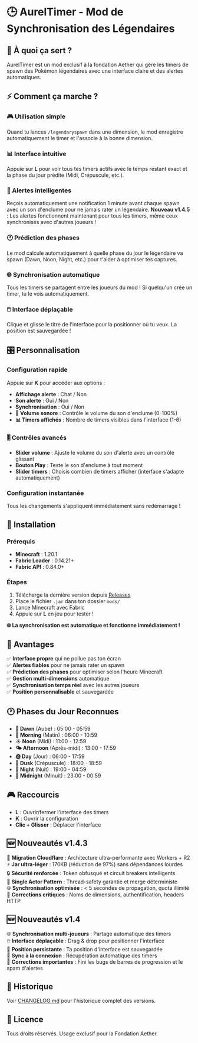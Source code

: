 # 🕒 AurelTimer - Mod de Synchronisation des Légendaires

## 🎯 À quoi ça sert ?

AurelTimer est un mod exclusif à la fondation Aether qui gère les timers de spawn des Pokémon légendaires avec une interface claire et des alertes automatiques.

## ⚡ Comment ça marche ?

### 🎮 Utilisation simple
Quand tu lances `/legendaryspawn` dans une dimension, le mod enregistre automatiquement le timer et l'associe à la bonne dimension.

### 📊 Interface intuitive  
Appuie sur **L** pour voir tous tes timers actifs avec le temps restant exact et la phase du jour prédite (Midi, Crépuscule, etc.).

### 🔔 Alertes intelligentes
Reçois automatiquement une notification 1 minute avant chaque spawn avec un son d'enclume pour ne jamais rater un légendaire. **Nouveau v1.4.5** : Les alertes fonctionnent maintenant pour tous les timers, même ceux synchronisés avec d'autres joueurs !

### 🕐 Prédiction des phases
Le mod calcule automatiquement à quelle phase du jour le légendaire va spawn (Dawn, Noon, Night, etc.) pour t'aider à optimiser tes captures.

### 🌐 Synchronisation automatique
Tous les timers se partagent entre les joueurs du mod ! Si quelqu'un crée un timer, tu le vois automatiquement.

### 🖱️ Interface déplaçable
Clique et glisse le titre de l'interface pour la positionner où tu veux. La position est sauvegardée !

## 🎛️ Personnalisation

### Configuration rapide
Appuie sur **K** pour accéder aux options :
- **Affichage alerte** : Chat / Non  
- **Son alerte** : Oui / Non
- **Synchronisation** : Oui / Non
- **🎵 Volume sonore** : Contrôle le volume du son d'enclume (0-100%)
- **📊 Timers affichés** : Nombre de timers visibles dans l'interface (1-6)

### 🎚️ Contrôles avancés
- **Slider volume** : Ajuste le volume du son d'alerte avec un contrôle glissant
- **Bouton Play** : Teste le son d'enclume à tout moment
- **Slider timers** : Choisis combien de timers afficher (interface s'adapte automatiquement)

### Configuration instantanée
Tous les changements s'appliquent immédiatement sans redémarrage !

## 🚀 Installation

### Prérequis
- **Minecraft** : 1.20.1
- **Fabric Loader** : 0.14.21+  
- **Fabric API** : 0.84.0+

### Étapes
1. Télécharge la dernière version depuis [Releases](../../releases)
2. Place le fichier `.jar` dans ton dossier `mods/`
3. Lance Minecraft avec Fabric
4. Appuie sur **L** en jeu pour tester !

**🌐 La synchronisation est automatique et fonctionne immédiatement !**

## 🌟 Avantages

✅ **Interface propre** qui ne pollue pas ton écran  
✅ **Alertes fiables** pour ne jamais rater un spawn  
✅ **Prédiction des phases** pour optimiser selon l'heure Minecraft  
✅ **Gestion multi-dimensions** automatique  
✅ **Synchronisation temps réel** avec les autres joueurs  
✅ **Position personnalisable** et sauvegardée  

## 🕐 Phases du Jour Reconnues

- **🌅 Dawn** (Aube) : 05:00 - 05:59
- **🌄 Morning** (Matin) : 06:00 - 10:59  
- **☀️ Noon** (Midi) : 11:00 - 12:59
- **🌤️ Afternoon** (Après-midi) : 13:00 - 17:59
- **🌞 Day** (Jour) : 06:00 - 17:59
- **🌆 Dusk** (Crépuscule) : 18:00 - 18:59
- **🌙 Night** (Nuit) : 19:00 - 04:59
- **🌃 Midnight** (Minuit) : 23:00 - 00:59

## 🎮 Raccourcis

- **L** : Ouvrir/fermer l'interface des timers
- **K** : Ouvrir la configuration
- **Clic + Glisser** : Déplacer l'interface

## 🆕 Nouveautés v1.4.3

🚀 **Migration Cloudflare** : Architecture ultra-performante avec Workers + R2  
⚡ **Jar ultra-léger** : 170KB (réduction de 97%) sans dépendances lourdes  
🔒 **Sécurité renforcée** : Token obfusqué et circuit breakers intelligents  
🎯 **Single Actor Pattern** : Thread-safety garantie et merge déterministe  
🌐 **Synchronisation optimisée** : < 5 secondes de propagation, quota illimité  
🐛 **Corrections critiques** : Noms de dimensions, authentification, headers HTTP

## 🆕 Nouveautés v1.4

🌐 **Synchronisation multi-joueurs** : Partage automatique des timers  
🖱️ **Interface déplaçable** : Drag & drop pour positionner l'interface  
💾 **Position persistante** : Ta position d'interface est sauvegardée  
🔄 **Sync à la connexion** : Récupération automatique des timers  
🐛 **Corrections importantes** : Fini les bugs de barres de progression et le spam d'alertes

## 📝 Historique

Voir [CHANGELOG.md](CHANGELOG.md) pour l'historique complet des versions.

## 📄 Licence

Tous droits réservés. Usage exclusif pour la Fondation Aether.